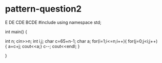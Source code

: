# pattern-question2
E
DE
CDE
BCDE
#include<iostream>
using namespace std;


int main() {
    
  int n;
    cin>>n;
    int i,j;
char c=65+n-1;
    char a;
    for(i=1;i<=n;i++){
for(j=0;j<i;j++){
a=c+j;
    cout<<a;}
    c--;
        cout<<endl;
    }
    
}
